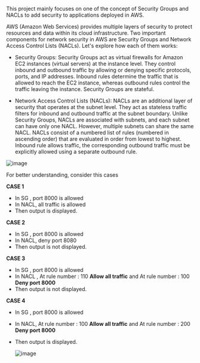 This project mainly focuses on one of the concept of Security Groups and NACLs to add security to applications deployed in AWS.

AWS (Amazon Web Services) provides multiple layers of security to protect resources and data within its cloud infrastructure. Two important components for network security in AWS are Security Groups and Network Access Control Lists (NACLs). Let's explore how each of them works:

* Security Groups:
Security Groups act as virtual firewalls for Amazon EC2 instances (virtual servers) at the instance level. They control inbound and outbound traffic by allowing or denying specific protocols, ports, and IP addresses.
Inbound rules determine the traffic that is allowed to reach the EC2 instance, whereas outbound rules control the traffic leaving the instance.
Security Groups are stateful.


* Network Access Control Lists (NACLs):
NACLs are an additional layer of security that operates at the subnet level. They act as stateless traffic filters for inbound and outbound traffic at the subnet boundary.
Unlike Security Groups, NACLs are associated with subnets, and each subnet can have only one NACL. However, multiple subnets can share the same NACL.
NACLs consist of a numbered list of rules (numbered in ascending order) that are evaluated in order from lowest to highest.
Inbound rule allows traffic, the corresponding outbound traffic must be explicitly allowed using a separate outbound rule.



![image](https://github.com/Yogeswari-369/AWS_Projects/assets/85894796/08e8737b-c0e3-4de3-9997-88c396abdad5)



For better understanding, consider this cases

**CASE 1**
- In SG , port 8000 is allowed
- In NACL, all traffic is allowed
- Then output is displayed.

**CASE 2**
- In SG , port 8000 is allowed
- In NACL,  deny port 8080
- Then output is not displayed.

**CASE 3**
- In SG , port 8000 is allowed
- In NACL , At rule number : 110  **Allow all traffic**  and At rule number : 100  **Deny port 8000**
- Then output is not displayed.

**CASE 4**
- In SG , port 8000 is allowed
- In NACL, At rule number : 100  **Allow all traffic** and At rule number : 200  **Deny port 8000**
- Then output is displayed.

  
  ![image](https://github.com/Yogeswari-369/AWS_Projects/assets/85894796/9d37994f-27c2-449d-a9be-928fc93812e8)
